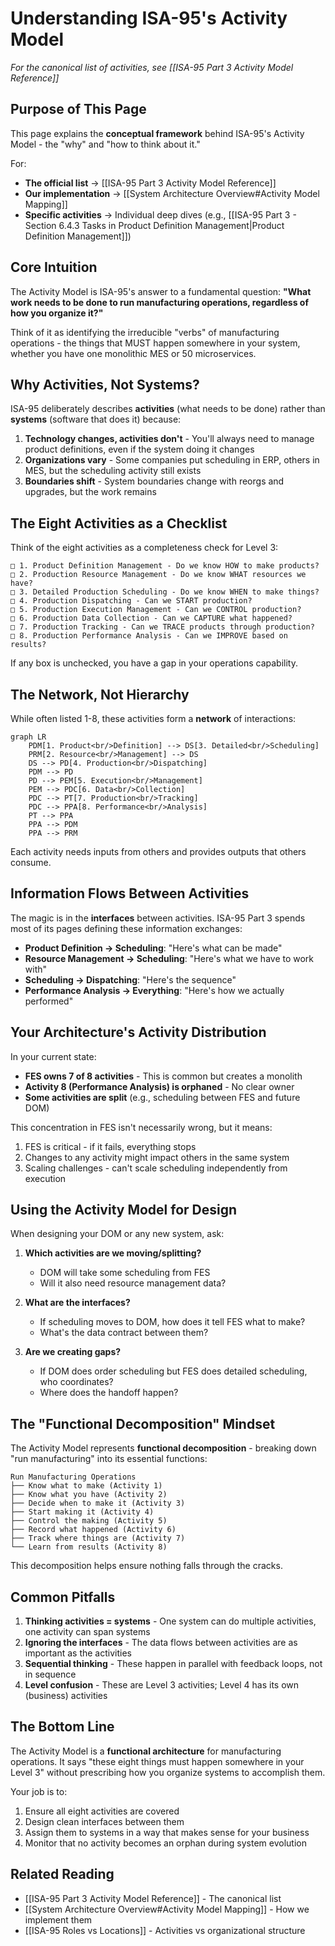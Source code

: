 # Understanding ISA-95's Activity Model

*For the canonical list of activities, see [[ISA-95 Part 3 Activity Model Reference]]*

## Purpose of This Page

This page explains the **conceptual framework** behind ISA-95's Activity Model - the "why" and "how to think about it." 

For:
- **The official list** → [[ISA-95 Part 3 Activity Model Reference]]
- **Our implementation** → [[System Architecture Overview#Activity Model Mapping]]
- **Specific activities** → Individual deep dives (e.g., [[ISA-95 Part 3 - Section 6.4.3 Tasks in Product Definition Management|Product Definition Management]])

## Core Intuition

The Activity Model is ISA-95's answer to a fundamental question: **"What work needs to be done to run manufacturing operations, regardless of how you organize it?"**

Think of it as identifying the irreducible "verbs" of manufacturing operations - the things that MUST happen somewhere in your system, whether you have one monolithic MES or 50 microservices.

## Why Activities, Not Systems?

ISA-95 deliberately describes **activities** (what needs to be done) rather than **systems** (software that does it) because:

1. **Technology changes, activities don't** - You'll always need to manage product definitions, even if the system doing it changes
2. **Organizations vary** - Some companies put scheduling in ERP, others in MES, but the scheduling activity still exists
3. **Boundaries shift** - System boundaries change with reorgs and upgrades, but the work remains

## The Eight Activities as a Checklist

Think of the eight activities as a completeness check for Level 3:

```
□ 1. Product Definition Management - Do we know HOW to make products?
□ 2. Production Resource Management - Do we know WHAT resources we have?
□ 3. Detailed Production Scheduling - Do we know WHEN to make things?
□ 4. Production Dispatching - Can we START production?
□ 5. Production Execution Management - Can we CONTROL production?
□ 6. Production Data Collection - Can we CAPTURE what happened?
□ 7. Production Tracking - Can we TRACE products through production?
□ 8. Production Performance Analysis - Can we IMPROVE based on results?
```

If any box is unchecked, you have a gap in your operations capability.

## The Network, Not Hierarchy

While often listed 1-8, these activities form a **network** of interactions:

```mermaid
graph LR
    PDM[1. Product<br/>Definition] --> DS[3. Detailed<br/>Scheduling]
    PRM[2. Resource<br/>Management] --> DS
    DS --> PD[4. Production<br/>Dispatching]
    PDM --> PD
    PD --> PEM[5. Execution<br/>Management]
    PEM --> PDC[6. Data<br/>Collection]
    PDC --> PT[7. Production<br/>Tracking]
    PDC --> PPA[8. Performance<br/>Analysis]
    PT --> PPA
    PPA --> PDM
    PPA --> PRM
```

Each activity needs inputs from others and provides outputs that others consume.

## Information Flows Between Activities

The magic is in the **interfaces** between activities. ISA-95 Part 3 spends most of its pages defining these information exchanges:

- **Product Definition → Scheduling**: "Here's what can be made"
- **Resource Management → Scheduling**: "Here's what we have to work with"
- **Scheduling → Dispatching**: "Here's the sequence"
- **Performance Analysis → Everything**: "Here's how we actually performed"

## Your Architecture's Activity Distribution

In your current state:
- **FES owns 7 of 8 activities** - This is common but creates a monolith
- **Activity 8 (Performance Analysis) is orphaned** - No clear owner
- **Some activities are split** (e.g., scheduling between FES and future DOM)

This concentration in FES isn't necessarily wrong, but it means:
1. FES is critical - if it fails, everything stops
2. Changes to any activity might impact others in the same system
3. Scaling challenges - can't scale scheduling independently from execution

## Using the Activity Model for Design

When designing your DOM or any new system, ask:

1. **Which activities are we moving/splitting?**
   - DOM will take some scheduling from FES
   - Will it also need resource management data?

2. **What are the interfaces?**
   - If scheduling moves to DOM, how does it tell FES what to make?
   - What's the data contract between them?

3. **Are we creating gaps?**
   - If DOM does order scheduling but FES does detailed scheduling, who coordinates?
   - Where does the handoff happen?

## The "Functional Decomposition" Mindset

The Activity Model represents **functional decomposition** - breaking down "run manufacturing" into its essential functions:

```
Run Manufacturing Operations
├── Know what to make (Activity 1)
├── Know what you have (Activity 2)
├── Decide when to make it (Activity 3)
├── Start making it (Activity 4)
├── Control the making (Activity 5)
├── Record what happened (Activity 6)
├── Track where things are (Activity 7)
└── Learn from results (Activity 8)
```

This decomposition helps ensure nothing falls through the cracks.

## Common Pitfalls

1. **Thinking activities = systems** - One system can do multiple activities, one activity can span systems
2. **Ignoring the interfaces** - The data flows between activities are as important as the activities
3. **Sequential thinking** - These happen in parallel with feedback loops, not in sequence
4. **Level confusion** - These are Level 3 activities; Level 4 has its own (business) activities

## The Bottom Line

The Activity Model is a **functional architecture** for manufacturing operations. It says "these eight things must happen somewhere in your Level 3" without prescribing how you organize systems to accomplish them.

Your job is to:
1. Ensure all eight activities are covered
2. Design clean interfaces between them
3. Assign them to systems in a way that makes sense for your business
4. Monitor that no activity becomes an orphan during system evolution

## Related Reading
- [[ISA-95 Part 3 Activity Model Reference]] - The canonical list
- [[System Architecture Overview#Activity Model Mapping]] - How we implement them
- [[ISA-95 Roles vs Locations]] - Activities vs organizational structure